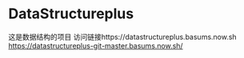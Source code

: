 # DataStructureplus
这是数据结构的项目
访问链接https://datastructureplus.basums.now.sh
https://datastructureplus-git-master.basums.now.sh/

